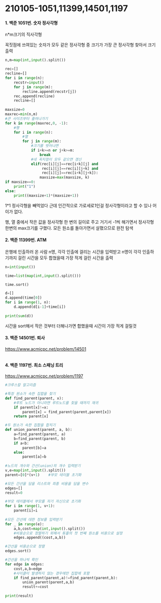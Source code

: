 # 210105-1051,11399,14501,1197

#### 1. 백준 1051번. 숫자 정사각형

n*m크기의 직사각형

꼭짓점에 쓰여있는 숫자가 모두 같은 정사각형 중 크기가 가장 큰 정사각형 찾아서 크기 출력

```python
n,m=map(int,input().split())

rec=[]
recline=[]
for i in range(n):
    recstr=input()
    for j in range(m):
        recline.append(recstr[j])
    rec.append(recline)
    recline=[]
    
maxsize=0
maxrec=min(n,m)
#큰 사이즈부터 줄여나가기
for k in range(maxrec,0, -1):
    #행
    for i in range(n):
        #열
        for j in range(m):
            #크기를 벗어나면
            if i+k>=n or j+k>=m:
                break
            #네 꼭지점이 모두 같으면 갱신
            elif(rec[i][j]==rec[i+k][j] and
                 rec[i][j]==rec[i][j+k] and
                 rec[i][j]==rec[i+k][j+k]):
                maxsize=max(maxsize, k)
if maxsize==0:
    print("1")
else:
    print((maxsize+1)*(maxsize+1))
```

1*1 정사각형을 빼먹었다 근데 인간적으로 가로세로1인걸 정사각형이라고 할 수 있나 어이가 없다.

행, 열 중에서 작은 값을 정사각형 한 변의 길이로 주고 거기서 -1씩 해가면서 정사각형 한변의 max크기를 구했다. 모든 원소를 돌아가면서 살폈으므로 완전 탐색

#### 2. 백준 11399번. ATM

은행에 인출하러 온 사람 n명, 각각 인출에 걸리는 시간을 입력받고 n명이 각각 인출하기까지 걸린 시간을 모두 합쳤을때 가장 적게 걸린 시간을 출력

```python
n=int(input())

time=list(map(int,input().split()))

time.sort()

d=[]
d.append(time[0])
for i in range(1, n):
    d.append(d[i-1]+time[i])
    
print(sum(d))
```

시간을 sort해서 작은 것부터 더해나가면 합했을때 시간이 가장 적게 걸릴것

#### 3. 백준 14501번. 퇴사

https://www.acmicpc.net/problem/14501

```python

```

#### 4. 백준 1197번. 최소 스패닝 트리

https://www.acmicpc.net/problem/1197

```python 
#크루스칼 알고리즘

#특정 원소가 속한 집합을 찾기
def find_parent(parent, x):
    #루트 노드가 아니라면 루트노드를 찾을 때까지 재귀
    if parent[x]!=x:
        parent[x] = find_parent(parent,parent[x])
    return parent[x]

#두 원소가 속한 집합을 합치기
def union_parent(parent, a, b):
    a=find_parent(parent, a)
    b=find_parent(parent, b)
    if a<b:
        parent[b]=a
    else:
        parent[a]=b
        
#노드의 개수와 간선(union)의 개수 입력받기
v,e=map(int,input().split())
parent=[0]*(v+1)	#부모 테이블 초기화

#모든 간선을 담을 리스트와 최종 비용을 담을 변수
edges=[]
result=0

#부모 테이블에서 부모를 자기 자신으로 초기화
for i in range(1, v+1):
    parent[i]=i
    
#모든 간선에 대한 정보를 입력받기
for _ in range(e):
    a,b,cost=map(int,input().split())
    #비용순으로 정렬하기 위해서 튜플의 첫 번째 원소를 비용으로 설정
    edges.append((cost,a,b))

#간선을 비용순으로 정렬
edges.sort()

#간선을 하나씩 확인
for edge in edges:
    cost,a,b=edge
    #사이클이 발생하지 않는 경우에만 집합에 포함
    if find_parent(parent,a)!=find_parent(parent,b):
        union_parent(parent,a,b)
        result+=cost
        
print(result)
```

